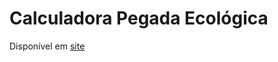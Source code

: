 # Calculadora Pegada Ecológica

Disponível em [site](https://senacprogweb7lagoas.github.io/projetointegrador/)